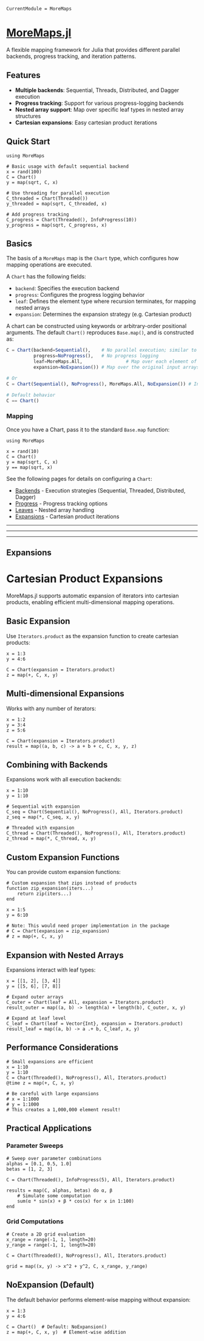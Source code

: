 ```@meta
CurrentModule = MoreMaps
```

# [MoreMaps.jl](https://www.github.com/brendanjohnharris/MoreMaps.jl)

A flexible mapping framework for Julia that provides different parallel backends, progress tracking, and iteration patterns.

## Features

- **Multiple backends**: Sequential, Threads, Distributed, and Dagger execution
- **Progress tracking**: Support for various progress-logging backends
- **Nested array support**: Map over specific leaf types in nested array structures
- **Cartesian expansions**: Easy cartesian product iterations

## Quick Start

```@example MoreMaps
using MoreMaps

# Basic usage with default sequential backend
x = rand(100)
C = Chart()
y = map(sqrt, C, x)

# Use threading for parallel execution
C_threaded = Chart(Threaded())
y_threaded = map(sqrt, C_threaded, x)

# Add progress tracking
C_progress = Chart(Threaded(), InfoProgress(10))
y_progress = map(sqrt, C_progress, x)
```

## Basics

The basis of a `MoreMaps` map is the `Chart` type, which configures how mapping operations are executed.

A `Chart` has the following fields:
- `backend`: Specifies the execution backend
- `progress`: Configures the progress logging behavior
- `leaf`: Defines the element type where recursion terminates, for mapping nested arrays
- `expansion`: Determines the expansion strategy (e.g. Cartesian product)

A chart can be constructed using keywords or arbitrary-order positional arguments. The default `Chart()` reproduces `Base.map()`, and is constructed as:
```julia
C = Chart(backend=Sequential(),    # No parallel execution; similar to Base.map
          progress=NoProgress(),   # No progress logging
          leaf=MoreMaps.All,                # Map over each element of the root array, like Base.map
          expansion=NoExpansion()) # Map over the original input arrays, as for Base.map

# Or
C = Chart(Sequential(), NoProgress(), MoreMaps.All, NoExpansion()) # In any order

# Default behavior
C == Chart()
```

### Mapping

Once you have a Chart, pass it to the standard `Base.map` function:

```@example MoreMaps
using MoreMaps

x = rand(10)
C = Chart()
y = map(sqrt, C, x)
y == map(sqrt, x)
```

See the following pages for details on configuring a `Chart`:
- [Backends](MoreMaps/backends) - Execution strategies (Sequential, Threaded, Distributed, Dagger)
- [Progress](MoreMaps/progress) - Progress tracking options
- [Leaves](MoreMaps/leaf) - Nested array handling
- [Expansions](MoreMaps/expansion) - Cartesian product iterations

---


---



---

## Expansions


# Cartesian Product Expansions

MoreMaps.jl supports automatic expansion of iterators into cartesian products, enabling efficient multi-dimensional mapping operations.

## Basic Expansion

Use `Iterators.product` as the expansion function to create cartesian products:

```@example MoreMaps
x = 1:3
y = 4:6

C = Chart(expansion = Iterators.product)
z = map(+, C, x, y)
```

## Multi-dimensional Expansions

Works with any number of iterators:

```@example MoreMaps
x = 1:2
y = 3:4
z = 5:6

C = Chart(expansion = Iterators.product)
result = map((a, b, c) -> a + b + c, C, x, y, z)
```

## Combining with Backends

Expansions work with all execution backends:

```@example MoreMaps
x = 1:10
y = 1:10

# Sequential with expansion
C_seq = Chart(Sequential(), NoProgress(), All, Iterators.product)
z_seq = map(*, C_seq, x, y)

# Threaded with expansion
C_thread = Chart(Threaded(), NoProgress(), All, Iterators.product)
z_thread = map(*, C_thread, x, y)
```

## Custom Expansion Functions

You can provide custom expansion functions:

```@example MoreMaps
# Custom expansion that zips instead of products
function zip_expansion(iters...)
    return zip(iters...)
end

x = 1:5
y = 6:10

# Note: This would need proper implementation in the package
# C = Chart(expansion = zip_expansion)
# z = map(+, C, x, y)
```

## Expansion with Nested Arrays

Expansions interact with leaf types:

```@example MoreMaps
x = [[1, 2], [3, 4]]
y = [[5, 6], [7, 8]]

# Expand outer arrays
C_outer = Chart(leaf = All, expansion = Iterators.product)
result_outer = map((a, b) -> length(a) + length(b), C_outer, x, y)

# Expand at leaf level
C_leaf = Chart(leaf = Vector{Int}, expansion = Iterators.product)
result_leaf = map((a, b) -> a .+ b, C_leaf, x, y)
```

## Performance Considerations

```@example MoreMaps
# Small expansions are efficient
x = 1:10
y = 1:10
C = Chart(Threaded(), NoProgress(), All, Iterators.product)
@time z = map(+, C, x, y)

# Be careful with large expansions
# x = 1:1000
# y = 1:1000
# This creates a 1,000,000 element result!
```

## Practical Applications

### Parameter Sweeps

```@example MoreMaps
# Sweep over parameter combinations
alphas = [0.1, 0.5, 1.0]
betas = [1, 2, 3]

C = Chart(Threaded(), InfoProgress(5), All, Iterators.product)

results = map(C, alphas, betas) do α, β
    # Simulate some computation
    sum(α * sin(x) + β * cos(x) for x in 1:100)
end
```

### Grid Computations

```@example MoreMaps
# Create a 2D grid evaluation
x_range = range(-1, 1, length=20)
y_range = range(-1, 1, length=20)

C = Chart(Threaded(), NoProgress(), All, Iterators.product)

grid = map((x, y) -> x^2 + y^2, C, x_range, y_range)
```

## NoExpansion (Default)

The default behavior performs element-wise mapping without expansion:

```@example MoreMaps
x = 1:3
y = 4:6

C = Chart()  # Default: NoExpansion()
z = map(+, C, x, y)  # Element-wise addition
```